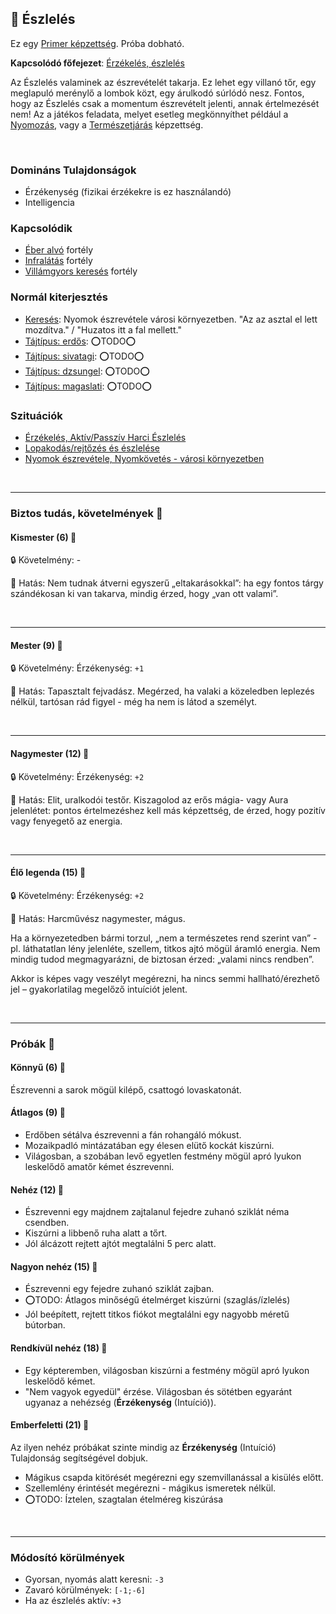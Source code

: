 ## 🔵 Észlelés

Ez egy [Primer képzettség](../017_primer_szekunder_ismeretek.md). Próba dobható.

**Kapcsolódó főfejezet**: [Érzékelés, észlelés](../szituaciok/erzekeles_eszleles_aktiv_passziv.md)

Az Észlelés valaminek az észrevételét takarja. Ez lehet egy villanó tőr, egy meglapuló merénylő a lombok közt, egy árulkodó súrlódó nesz. Fontos, hogy az Észlelés csak a momentum észrevételt jelenti, annak értelmezését nem! Az a játékos feladata, melyet esetleg megkönnyíthet például a [Nyomozás](nyomozas.md), vagy a [Természetjárás](../kepzettsegek.szekunder/termeszetjaras.md) képzettség.

<br />

### Domináns Tulajdonságok

- Érzékenység (fizikai érzékekre is ez használandó)
- Intelligencia

### Kapcsolódik

- [Éber alvó](../fortelyok.altalanos/eber_alvo.md) fortély
- [Infralátás](../fortelyok.erzekek/infralatas.md) fortély
- [Villámgyors keresés](../fortelyok.altalanos/villamgyors.kereses.md) fortély

### Normál kiterjesztés

- [Keresés](../fortelyok.altalanos/kereses.md): Nyomok észrevétele városi környezetben. "Az az asztal el lett mozdítva." / "Huzatos itt a fal mellett."
- [Tájtípus: erdős](../fortelyok.szabad/tajtipus_erdos.md): ⭕TODO⭕
- [Tájtípus: sivatagi](../fortelyok.szabad/tajtipus_sivatagi.md): ⭕TODO⭕
- [Tájtípus: dzsungel](../fortelyok.szabad/tajtipus_dzsungel.md): ⭕TODO⭕
- [Tájtípus: magaslati](../fortelyok.szabad/tajtipus_magaslati.md): ⭕TODO⭕

### Szituációk

- [Érzékelés, Aktív/Passzív Harci Észlelés](../szituaciok/erzekeles_eszleles_aktiv_passziv.md)
- [Lopakodás/rejtőzés és észlelése](../szituaciok/lopakodas_rejtozes_es_eszlelese.md)
- [Nyomok észrevétele, Nyomkövetés - városi környezetben](../szituaciok/nyomok_nyomkovetes_varos.md)

<br />

---
### Biztos tudás, követelmények 📖

#### Kismester (6) 📖

🔒 Követelmény: -

🌟 Hatás: Nem tudnak átverni egyszerű „eltakarásokkal”: ha egy fontos tárgy szándékosan ki van takarva, mindig érzed, hogy „van ott valami”.

<br />

---
#### Mester (9) 📖

🔒 Követelmény: Érzékenység: `+1`

🌟 Hatás: Tapasztalt fejvadász. Megérzed, ha valaki a közeledben leplezés nélkül, tartósan rád figyel - még ha nem is látod a személyt.

<br />

---
#### Nagymester (12) 📖

🔒 Követelmény:  Érzékenység: `+2`

🌟 Hatás: Elit, uralkodói testőr. Kiszagolod az erős mágia- vagy Aura jelenlétet: pontos értelmezéshez kell más képzettség, de érzed, hogy pozitív vagy fenyegető az energia.

<br />

---
#### Élő legenda (15) 📖

🔒 Követelmény:  Érzékenység: `+2`

🌟 Hatás: Harcművész nagymester, mágus.

Ha a környezetedben bármi torzul, „nem a természetes rend szerint van” - pl. láthatatlan lény jelenléte, szellem, titkos ajtó mögül áramló energia. Nem mindig tudod megmagyarázni, de biztosan érzed: „valami nincs rendben”.

Akkor is képes vagy veszélyt megérezni, ha nincs semmi hallható/érezhető jel – gyakorlatilag megelőző intuíciót jelent.

<br />

---
### Próbák 🎲 

#### Könnyű (6) 🎲 

Észrevenni a sarok mögül kilépő, csattogó lovaskatonát.

#### Átlagos (9) 🎲 

-  Erdőben sétálva észrevenni a fán rohangáló mókust.  
- Mozaikpadló mintázatában egy élesen elütő kockát kiszúrni.  
- Világosban, a szobában levő egyetlen festmény mögül apró lyukon leskelődő amatőr kémet észrevenni.

#### Nehéz (12) 🎲 

- Észrevenni egy majdnem zajtalanul fejedre zuhanó sziklát néma csendben.
- Kiszúrni a libbenő ruha alatt a tőrt.
- Jól álcázott rejtett ajtót megtalálni 5 perc alatt.


#### Nagyon nehéz (15) 🎲 

- Észrevenni egy fejedre zuhanó sziklát zajban.
- ⭕TODO: Átlagos minőségű ételmérget kiszúrni (szaglás/ízlelés)
- Jól beépített, rejtett titkos fiókot megtalálni egy nagyobb méretű bútorban.

#### Rendkívül nehéz (18) 🎲 

- Egy képteremben, világosban kiszúrni a festmény mögül apró lyukon leskelődő kémet.
- "Nem vagyok egyedül" érzése. Világosban és sötétben egyaránt ugyanaz a nehézség (**Érzékenység** (Intuíció)).

#### Emberfeletti (21) 🎲 

Az ilyen nehéz próbákat szinte mindig az **Érzékenység** (Intuíció) Tulajdonság segítségével dobjuk.
- Mágikus csapda kitörését megérezni egy szemvillanással a kisülés előtt.
- Szellemlény érintését megérezni - mágikus ismeretek nélkül.
- ⭕TODO: Íztelen, szagtalan ételméreg kiszúrása

<br />

---
### Módosító körülmények

- Gyorsan, nyomás alatt keresni: `-3`
- Zavaró körülmények: `[-1;-6]`
- Ha az észlelés aktív: `+3`
